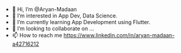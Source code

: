 - 👋 Hi, I’m @Aryan-Madaan
- 👀 I’m interested in App Dev, Data Science.
- 🌱 I’m currently learning App Development using Flutter.
- 💞️ I’m looking to collaborate on ...
- 📫 How to reach me https://www.linkedin.com/in/aryan-madaan-a42716212

<!---
Aryan-Madaan/Aryan-Madaan is a ✨ special ✨ repository because its `README.md` (this file) appears on your GitHub profile.
You can click the Preview link to take a look at your changes.
--->
